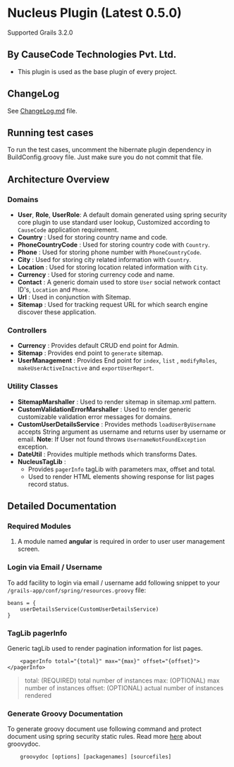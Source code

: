 # Nucleus Plugin (Latest 0.5.0)
Supported Grails 3.2.0

## By CauseCode Technologies Pvt. Ltd.

* This plugin is used as the base plugin of every project.

## ChangeLog

See [ChangeLog.md](https://bitbucket.org/causecode/nucleus/src/d9be8242b8cc37260eac82ea157d1eebe49b71be/ChangeLog.md?at=master) file.

## Running test cases

To run the test cases, uncomment the hibernate plugin dependency in BuildConfig.groovy file. Just make sure you do
not commit that file.

## Architecture Overview

### Domains

- **User**, **Role**, **UserRole**:
A default domain generated using spring security core plugin to use standard user lookup, Customized according to 
`CauseCode` application requirement.
- **Country** : 
Used for storing country name and code.
- **PhoneCountryCode** : 
Used for storing country code with `Country`.
- **Phone** : 
Used for storing phone number with `PhoneCountryCode`.
- **City** : 
Used for storing city related information with `Country`.
- **Location** : 
Used for storing location related information with `City`.
- **Currency** : 
Used for storing currency code and name.
- **Contact** : 
A generic domain used to store `User` social network contact ID's, `Location` and `Phone`.
- **Url** : 
Used in conjunction with Sitemap.
- **Sitemap** : 
Used for tracking request URL for which search engine discover these application.

### Controllers

- **Currency** : 
Provides default CRUD end point for Admin.
- **Sitemap** : 
Provides end point to `generate` sitemap.
- **UserManagement** : 
Provides End point for `index`, `list` , `modifyRoles`, `makeUserActiveInactive` and `exportUserReport`.

### Utility Classes

- **SitemapMarshaller** : 
Used to render sitemap in sitemap.xml pattern.
- **CustomValidationErrorMarshaller** : 
Used to render generic customizable validation error messages for domains.
- **CustomUserDetailsService** : 
Provides methods `loadUserByUsername` accepts String argument as username and returns user by username or email.
**Note**: If User not found throws `UsernameNotFoundException` exception.
- **DateUtil** : 
Provides multiple methods which transforms Dates.
- **NucleusTagLib** : 
    - Provides `pagerInfo` tagLib with parameters max, offset and total.
    - Used to render HTML elements showing response for list pages record status.

## Detailed Documentation

### Required Modules

1. A module named **angular** is required in order to user user management screen.

### Login via Email / Username

To add facility to login via email / username add following snippet to your `/grails-app/conf/spring/resources.groovy` file:

```
beans = {
    userDetailsService(CustomUserDetailsService)
}
```

### TagLib pagerInfo 
Generic tagLib used to render pagination information for list pages.

```
    <pagerInfo total="{total}" max="{max}" offset="{offset}"></pagerInfo>
```
> total: (REQUIRED) total number of instances
> max: (OPTIONAL) max number of instances
> offset: (OPTIONAL) actual number of instances rendered

### Generate Groovy Documentation
To generate groovy document use following command and protect document using spring security static rules. Read more [here](http://www.gradle.org/docs/current/dsl/org.gradle.api.tasks.javadoc.Groovydoc.html) about groovydoc.
```
    groovydoc [options] [packagenames] [sourcefiles]
```
